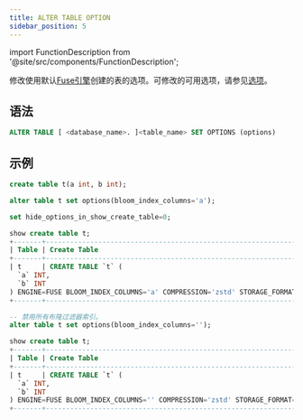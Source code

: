 ```yaml
---
title: ALTER TABLE OPTION
sidebar_position: 5
---
```

import FunctionDescription from '@site/src/components/FunctionDescription';

<FunctionDescription description="引入: v1.2.25"/>

修改使用默认[Fuse引擎](../../../00-sql-reference/30-table-engines/00-fuse.md)创建的表的选项。可修改的可用选项，请参见[选项](../../../00-sql-reference/30-table-engines/00-fuse.md#options)。

## 语法

```sql
ALTER TABLE [ <database_name>. ]<table_name> SET OPTIONS (options)
```

## 示例

```sql
create table t(a int, b int);

alter table t set options(bloom_index_columns='a');

set hide_options_in_show_create_table=0;

show create table t;
+-------+-------------------------------------------------------------------------+
| Table | Create Table                                                            |
+-------+-------------------------------------------------------------------------+
| t     | CREATE TABLE `t` (
  `a` INT,
  `b` INT
) ENGINE=FUSE BLOOM_INDEX_COLUMNS='a' COMPRESSION='zstd' STORAGE_FORMAT='parquet' |
+-------+-------------------------------------------------------------------------+

-- 禁用所有布隆过滤器索引。
alter table t set options(bloom_index_columns='');

show create table t;
+-------+-------------------------------------------------------------------------+
| Table | Create Table                                                            |
+-------+-------------------------------------------------------------------------+
| t     | CREATE TABLE `t` (
  `a` INT,
  `b` INT
) ENGINE=FUSE BLOOM_INDEX_COLUMNS='' COMPRESSION='zstd' STORAGE_FORMAT='parquet'  |
+-------+-------------------------------------------------------------------------+
```